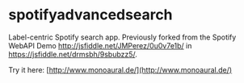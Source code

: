 # spotifyadvancedsearch

Label-centric Spotify search app.
Previously forked from the Spotify WebAPI Demo http://jsfiddle.net/JMPerez/0u0v7e1b/ in https://jsfiddle.net/drmsbh/9sbubzz5/.

Try it here: [http://www.monoaural.de/](http://www.monoaural.de/)  
